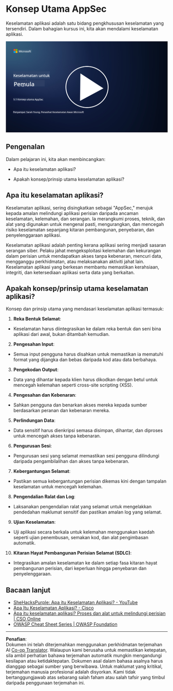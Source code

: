<!--
CO_OP_TRANSLATOR_METADATA:
{
  "original_hash": "e4b56bb23078d3ffb7ad407d280b0c36",
  "translation_date": "2025-09-04T00:33:14+00:00",
  "source_file": "5.1 AppSec key concepts.md",
  "language_code": "ms"
}
-->
# Konsep Utama AppSec

Keselamatan aplikasi adalah satu bidang pengkhususan keselamatan yang tersendiri. Dalam bahagian kursus ini, kita akan mendalami keselamatan aplikasi.

[![Tonton video](../../translated_images/5-1_placeholder.29d7c06237ea84d113c4d91a72ee86a08f73f60187f2a32828c28cfda4f0aeb5.ms.png)](https://learn-video.azurefd.net/vod/player?id=d81dc210-ee8a-445a-aee0-aaf8a2b37af2)

## Pengenalan

Dalam pelajaran ini, kita akan membincangkan:

- Apa itu keselamatan aplikasi?

- Apakah konsep/prinsip utama keselamatan aplikasi?

## Apa itu keselamatan aplikasi?

Keselamatan aplikasi, sering disingkatkan sebagai "AppSec," merujuk kepada amalan melindungi aplikasi perisian daripada ancaman keselamatan, kelemahan, dan serangan. Ia merangkumi proses, teknik, dan alat yang digunakan untuk mengenal pasti, mengurangkan, dan mencegah risiko keselamatan sepanjang kitaran pembangunan, penyebaran, dan penyelenggaraan aplikasi.

Keselamatan aplikasi adalah penting kerana aplikasi sering menjadi sasaran serangan siber. Pelaku jahat mengeksploitasi kelemahan dan kekurangan dalam perisian untuk mendapatkan akses tanpa kebenaran, mencuri data, mengganggu perkhidmatan, atau melaksanakan aktiviti jahat lain. Keselamatan aplikasi yang berkesan membantu memastikan kerahsiaan, integriti, dan ketersediaan aplikasi serta data yang berkaitan.

## Apakah konsep/prinsip utama keselamatan aplikasi?

Konsep dan prinsip utama yang mendasari keselamatan aplikasi termasuk:

1. **Reka Bentuk Selamat**:

- Keselamatan harus diintegrasikan ke dalam reka bentuk dan seni bina aplikasi dari awal, bukan ditambah kemudian.

2. **Pengesahan Input**:

- Semua input pengguna harus disahkan untuk memastikan ia mematuhi format yang dijangka dan bebas daripada kod atau data berbahaya.

3. **Pengekodan Output**:

- Data yang dihantar kepada klien harus dikodkan dengan betul untuk mencegah kelemahan seperti cross-site scripting (XSS).

4. **Pengesahan dan Kebenaran**:

- Sahkan pengguna dan benarkan akses mereka kepada sumber berdasarkan peranan dan kebenaran mereka.

5. **Perlindungan Data**:

- Data sensitif harus dienkripsi semasa disimpan, dihantar, dan diproses untuk mencegah akses tanpa kebenaran.

6. **Pengurusan Sesi**:

- Pengurusan sesi yang selamat memastikan sesi pengguna dilindungi daripada pengambilalihan dan akses tanpa kebenaran.

7. **Kebergantungan Selamat**:

- Pastikan semua kebergantungan perisian dikemas kini dengan tampalan keselamatan untuk mencegah kelemahan.

8. **Pengendalian Ralat dan Log**:

- Laksanakan pengendalian ralat yang selamat untuk mengelakkan pendedahan maklumat sensitif dan pastikan amalan log yang selamat.

9. **Ujian Keselamatan**:

- Uji aplikasi secara berkala untuk kelemahan menggunakan kaedah seperti ujian penembusan, semakan kod, dan alat pengimbasan automatik.

10. **Kitaran Hayat Pembangunan Perisian Selamat (SDLC)**:

- Integrasikan amalan keselamatan ke dalam setiap fasa kitaran hayat pembangunan perisian, dari keperluan hingga penyebaran dan penyelenggaraan.

## Bacaan lanjut

- [SheHacksPurple: Apa itu Keselamatan Aplikasi? - YouTube](https://www.youtube.com/watch?v=eNmccQNzSSY)
- [Apa Itu Keselamatan Aplikasi? - Cisco](https://www.cisco.com/c/en/us/solutions/security/application-first-security/what-is-application-security.html#~how-does-it-work)
- [Apa itu keselamatan aplikasi? Proses dan alat untuk melindungi perisian | CSO Online](https://www.csoonline.com/article/566471/what-is-application-security-a-process-and-tools-for-securing-software.html)
- [OWASP Cheat Sheet Series | OWASP Foundation](https://owasp.org/www-project-cheat-sheets/)

---

**Penafian**:  
Dokumen ini telah diterjemahkan menggunakan perkhidmatan terjemahan AI [Co-op Translator](https://github.com/Azure/co-op-translator). Walaupun kami berusaha untuk memastikan ketepatan, sila ambil perhatian bahawa terjemahan automatik mungkin mengandungi kesilapan atau ketidaktepatan. Dokumen asal dalam bahasa asalnya harus dianggap sebagai sumber yang berwibawa. Untuk maklumat yang kritikal, terjemahan manusia profesional adalah disyorkan. Kami tidak bertanggungjawab atas sebarang salah faham atau salah tafsir yang timbul daripada penggunaan terjemahan ini.